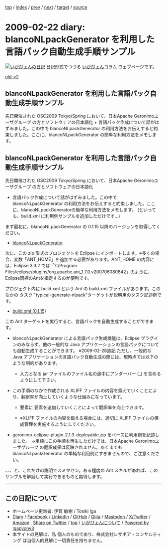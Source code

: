 [top](../index.html) 
 / [index](index.html) 
 / [prev](ig090219.html) 
 / [next](ig090226.html) 
 / [target](https://www.igapyon.jp/igapyon/diary/2009/ig090222.html) 
 / [source](https://github.com/igapyon/diary/blob/master/2009/ig090222.src.md) 

2009-02-22 diary: blancoNLpackGenerator を利用した言語パック自動生成手順サンプル
=====================================================================================================
[![いがぴょんの日記](https://www.igapyon.jp/igapyon/diary/images/iga202308_64.jpg "いがぴょん")](https://www.igapyon.jp/igapyon/diary/memo/memoigapyon.html) 日記形式でつづる [いがぴょん](https://www.igapyon.jp/igapyon/diary/memo/memoigapyon.html)コラム ウェブページです。

[old-v2](ig090222-orig.html)

## blancoNLpackGenerator を利用した言語パック自動生成手順サンプル

先日開催された OSC2009 Tokyo/Spring において、日本Apache Geronimoユーザグループ の方とソフトウェアの日本語化 + 言語パック作成について話がはずみました。この中で blancoNLpackGenerator の利用方法をお伝えすると約束しました。ここに、blancoNLpackGenerator の簡単な利用方法をメモします。


## blancoNLpackGenerator を利用した言語パック自動生成手順サンプル

先日開催された OSC2009 Tokyo/Spring において、日本Apache Geronimoユーザグループ の方とソフトウェアの日本語化
+ 言語パック作成について話がはずみました。この中で blancoNLpackGenerator の利用方法をお伝えすると約束しました。ここに、blancoNLpackGeneratorの簡単な利用方法をメモします。
(といっても、build.xml に利用例サンプルを追加しただけです…)

まず最初に、blancoNLpackGenerator の 0.1.15 以降のバージョンを取得してください。

* [blancoNLpackGenerator](https://www.igapyon.jp/blanco/blanconlpackgenerator.html)

次に、この zip 形式のプロジェクトを Eclipse にインポートします。※多くの場合、変数「ANT_HOME」を追加する必要があります。ANT_HOME の内容には、Eclipse 3.3.2 では「?:/Program
Files/eclipse/plugins/org.apache.ant_1.7.0.v200706080842」のように、Eclipse同梱のAntを指定するのが便利です。

プロジェクト内に build.xml という Ant の build.xml ファイルがあります。このなかの タスク "typical-generate-nlpack"ターゲットが説明用のタスク記述例です。

* [build.xml (0.1.15)](http://svn.sourceforge.jp/view/blancoNLpackGenerator/tags/Release_0_1_15/build.xml?view=markup&root=blancofw)

この Ant ターゲットを実行すると、言語パックを自動生成することができます。

* blancoNLpackGenerator による言語パック生成機能は、Eclipse プラグインのみならず、他の一般的な Java アプリケーションの言語パックについても自動生成することができます。
  ※2009-02-28追記 ただし、一般的な Java アプリケーションの言語パック自動生成の際には、現時点では以下のような制約があります。
  
  * 入力となる jar ファイルのファイル名の途中にアンダーバー (_) を含めるようにして下さい。
  

  
* この手順のなかで作成される XLIFF ファイルの内容を鍛えていくことにより、翻訳率が向上していくような仕組みになっています。
  
  * <trans-unit> 要素に <target> 要素を追加していくことによって翻訳率を向上できます。
    
  * ※XLIFF ファイルの内容を鍛える場合には、適切に XLIFF ファイルの構成管理を実施するようにしてください。
  

  
* geronimo-eclipse-plugin-2.1.3-deployable.zip をベースに利用例を記述しました。
  →単純にこの手順を再生しただけでは、日本Apache Geronimoユーザグループ の翻訳成果は反映されません。あくまでも blancoNLpackGenerator の単純な利用例にすぎませんので、ご注意ください。

、、、と、これだけの説明でスミマセン。ある程度の Ant スキルがあれば、このサンプルを解読して実行できるものと期待します。


----------------------------------------------------------------------------------------------------

## この日記について

* ホームページ更新者: 伊賀 敏樹 / Tosiki Iga
* [Diary](https://www.igapyon.jp/igapyon/diary/) / [Facebook](https://www.facebook.com/igapyon) / [LinkedIn](https://www.linkedin.com/in/toshikiiga) / [GitHub](https://github.com/igapyon) / [Qiita](https://qiita.com/igapyon) / [Mastodon](https://social.vivaldi.net/@igapyon) / [X/Twitter](https://twitter.com/ToshikiIga) / [Amazon](https://www.amazon.co.jp/%E4%BC%8A%E8%B3%80-%E6%95%8F%E6%A8%B9/e/B004LTQWCQ) ,
[Share on Twitter](https://twitter.com/intent/tweet?hashtags=igapyon%2Cdiary%2C%E3%81%84%E3%81%8C%E3%81%B4%E3%82%87%E3%82%93&text=blancoNLpackGenerator+%E3%82%92%E5%88%A9%E7%94%A8%E3%81%97%E3%81%9F%E8%A8%80%E8%AA%9E%E3%83%91%E3%83%83%E3%82%AF%E8%87%AA%E5%8B%95%E7%94%9F%E6%88%90%E6%89%8B%E9%A0%86%E3%82%B5%E3%83%B3%E3%83%97%E3%83%AB&url=https%3A%2F%2Fwww.igapyon.jp%2Figapyon%2Fdiary%2F2009%2Fig090222.html) / [top](../index.html) / [いがぴょんについて](https://www.igapyon.jp/igapyon/diary/memo/memoigapyon.html) / [Powered by Igapyonv3](https://github.com/igapyon/igapyonv3)
* 本サイトの見解は、私 個人のものであり、株式会社レザボア・コンサルティング は当個人的見解に一切責任を持ちません。 
